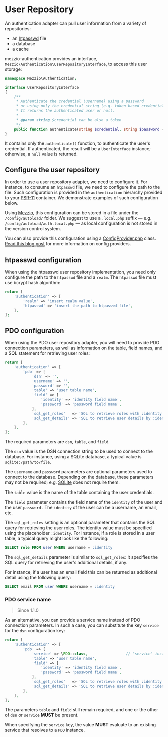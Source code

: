 # User Repository

An authentication adapter can pull user information from a variety
of repositories:

- an [htpasswd](https://httpd.apache.org/docs/current/programs/htpasswd.html) file
- a database
- a cache

mezzio-authentication provides an interface,
`Mezzio\Authentication\UserRepositoryInterface`, to access this user
storage:

```php
namespace Mezzio\Authentication;

interface UserRepositoryInterface
{
    /**
     * Authenticate the credential (username) using a password
     * or using only the credential string (e.g. token based credential)
     * It returns the authenticated user or null.
     *
     * @param string $credential can be also a token
     */
    public function authenticate(string $credential, string $password = null) : ?UserInterface;
}
```

It contains only the `authenticate()` function, to authenticate the user's
credential. If authenticated, the result will be a `UserInterface` instance;
otherwise, a `null` value is returned.

## Configure the user repository

In order to use a user repository adapter, we need to configure it. For instance,
to consume an `htpasswd` file, we need to configure the path to the file.
Such configuration is provided in the `authentication` hierarchy provided to
your [PSR-11](http://www.php-fig.org/psr/psr-11/) container. We demonstrate
examples of such configuration below.

Using [Mezzio](https://docs.mezzio.dev/mezzio/), this
configuration can be stored in a file under the `/config/autoload/` folder.  We
suggest to use a `.local.php` suffix &mdash; e.g.
`/config/autoload/auth.local.php` &mdash; as local configuration is not stored
in the version control system.

You can also provide this configuration using a [ConfigProvider.php](https://github.com/mezzio/mezzio-authentication/blob/master/src/ConfigProvider.php)
class. [Read this blog post](https://getlaminas.org/blog/2017-04-20-config-aggregator.html)
for more information on config providers.

## htpasswd configuration

When using the htpasswd user repository implementation, you need only configure
the path to the `htpasswd` file and a `realm`. The `htpasswd` file must use bcrypt hash algorithm:

```php
return [
    'authentication' => [
        'realm' => 'insert realm value',
        'htpasswd' => 'insert the path to htpasswd file',
    ],
];
```

## PDO configuration

When using the PDO user repository adapter, you will need to provide PDO
connection parameters, as well as information on the table, field names, and a
SQL statement for retrieving user roles:

```php
return [
    'authentication' => [
        'pdo' => [
            'dsn' => '',
            'username' => '',
            'password' => '',
            'table' => 'user table name',
            'field' => [
                'identity' => 'identity field name',
                'password' => 'password field name',
            ],
            'sql_get_roles'   => 'SQL to retrieve roles with :identity parameter',
            'sql_get_details' => 'SQL to retrieve user details by :identity',
        ],
    ],
];
```

The required parameters are `dsn`, `table`, and `field`.

The `dsn` value is the DSN connection string to be used to connect to the database.
For instance, using a SQLite database, a typical value is `sqlite:/path/to/file`.

The `username` and `password` parameters are optional parameters used to connect
to the database. Depending on the database, these parameters may not be required;
e.g. [SQLite](https://sqlite.org/) does not require them.

The `table` value is the name of the table containing the user credentials.

The `field` parameter contains the field name of the `identity` of the user and
the user `password.` The `identity` of the user can be a username, an email, etc.

The `sql_get_roles` setting is an optional parameter that contains the SQL query
for retrieving the user roles. The identity value must be specified using the
placeholder `:identity`. For instance, if a role is stored in a user table, a
typical query might look like the following:

```sql
SELECT role FROM user WHERE username = :identity
```

The `sql_get_details` parameter is similar to `sql_get_roles`: it specifies the
SQL query for retrieving the user's additional details, if any.

For instance, if a user has an email field this can be returned as additional
detail using the following query:

```sql
SELECT email FROM user WHERE username = :identity
```

### PDO service name

> Since 1.1.0

As an alternative, you can provide a service name instead of PDO connection
parameters. In such a case, you can substitute the key `service` for the `dsn`
configuration key:

```php
return [
    'authentication' => [
        'pdo' => [
            'service' => \PDO::class,                 // "service" instead of "dsn"
            'table' => 'user table name',
            'field' => [
                'identity' => 'identity field name',
                'password' => 'password field name',
            ],
            'sql_get_roles'   => 'SQL to retrieve roles with :identity parameter',
            'sql_get_details' => 'SQL to retrieve user details by :identity',
        ],
    ],
];
```

The parameters `table` and `field` still remain required, and one or the other
of `dsn` or `service` **MUST** be present.

When specifying the `service` key, the value **MUST** evaluate to an existing
service that resolves to a `PDO` instance.
